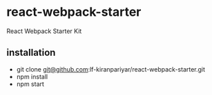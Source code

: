 # react-webpack-starter
  React Webpack Starter Kit
  
## installation  
- git clone git@github.com:lf-kiranpariyar/react-webpack-starter.git
- npm install
- npm start
